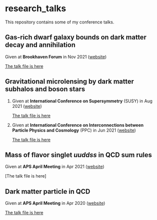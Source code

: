 # research_talks
This repository contains some of my conference talks.

## Gas-rich dwarf galaxy bounds on dark matter decay and annihilation

Given at **Brookhaven Forum** in Nov 2021 ([website](https://www.bnl.gov/bf2021/))

[The talk file is here](/BF21.pdf)


## Gravitational microlensing by dark matter subhalos and boson stars

1. Given at **International Conference on Supersymmetry** (SUSY) in Aug 2021 ([website](https://indico.cern.ch/event/875077/))

    [The talk file is here](/susy21.pdf)

2. Given at **International Conference on Interconnections between Particle Physics and Cosmology** (PPC) in Jun 2021 ([website](https://indico.cern.ch/event/822029/))

    [The talk file is here](/PPC.pdf)


## Mass of flavor singlet *uuddss* in QCD sum rules

Given at **APS April Meeting** in Apr 2021 ([website](https://meetings.aps.org/Meeting/APR21/Session/S20.3))

[The talk file is here]

## Dark matter particle in QCD

Given at **APS April Meeting** in Apr 2020 ([website](https://meetings.aps.org/Meeting/APR20/Session/C13.4))

[The talk file is here](/APSmeeting.pdf)
